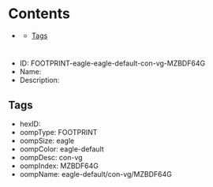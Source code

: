 



Contents
========

* [](#)
	* [Tags](#tags)

# 

- ID: FOOTPRINT-eagle-eagle-default-con-vg-MZBDF64G
- Name: 
- Description: 

## Tags

- hexID: 
- oompType: FOOTPRINT
- oompSize: eagle
- oompColor: eagle-default
- oompDesc: con-vg
- oompIndex: MZBDF64G
- oompName: eagle-default/con-vg/MZBDF64G
